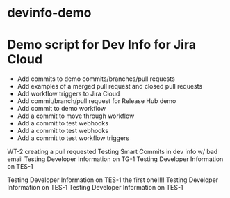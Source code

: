 # devinfo-demo
# Demo script for Dev Info for Jira Cloud
- Add commits to demo commits/branches/pull requests
- Add examples of a merged pull request and closed pull requests
- Add workflow triggers to Jira Cloud
- Add commit/branch/pull request for Release Hub demo
- Add commit to demo workflow
- Add a commit to move through workflow
- Add a commit to test webhooks
- Add a commit to test webhooks
- Add a commit to test workflow triggers

WT-2 creating a pull requested
Testing Smart Commits in dev info w/ bad email 
Testing Developer Information on TG-1
Testing Developer Information on TES-1

Testing Developer Information on TES-1 the first one!!!!
Testing Developer Information on TES-1
Testing Developer Information on TES-1
